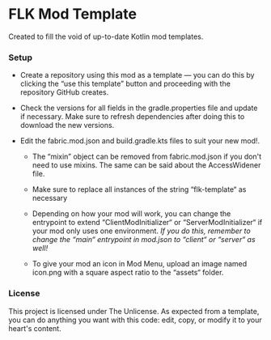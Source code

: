 # FLK Mod Template
Created to fill the void of up-to-date Kotlin mod templates. 

### Setup
- Create a repository using this mod as a template — you can do this by clicking the
  “use this template” button and proceeding with the repository GitHub creates.

- Check the versions for all fields in the gradle.properties file and update if necessary.
  Make sure to refresh dependencies after doing this to download the new versions.

- Edit the fabric.mod.json and build.gradle.kts files to suit your new mod!.

  - The “mixin” object can be removed from fabric.mod.json if you don't need to use mixins.
    The same can be said about the AccessWidener file.  

  - Make sure to replace all instances of the string “flk-template“ as necessary

  - Depending on how your mod will work, you can change the entrypoint to extend
    “ClientModInitializer“ or “ServerModInitializer“ if your mod only uses one environment.
    *If you do this, remember to change the “main“ entrypoint in mod.json to “client“ or “server“ as well!*

  - To give your mod an icon in Mod Menu, upload an image named icon.png with a square aspect ratio to the “assets“ folder.

### License
This project is licensed under The Unlicense. As expected from a template, you can do 
anything you want with this code: edit, copy, or modify it to your heart's content.
